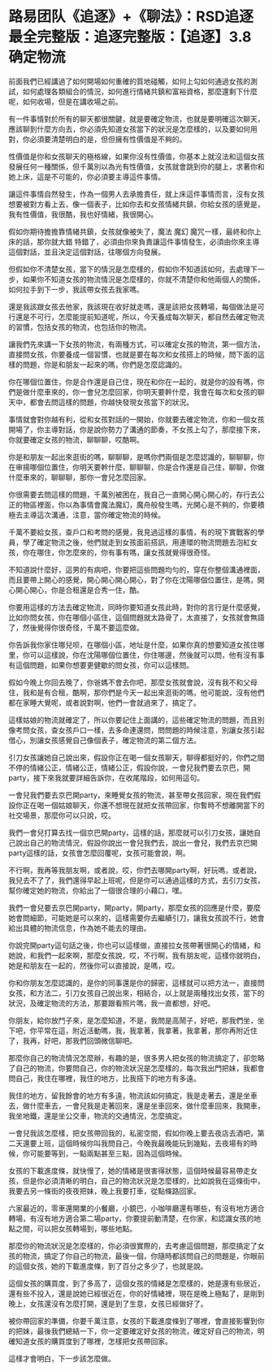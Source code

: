 # 路易团队《追逐》+《聊法》：RSD追逐最全完整版：追逐完整版：【追逐】3.8 确定物流

前面我們已經講過了如何開場如何重確的質地碰觸，如何上勾如何通過女孩的測試，如何處理各類組合的情況，如何進行情緒共鎮和富裕資格，那麼還剩下什麼呢，如何收場，但是在講收場之前。

有一件事情對於所有的聊天都很關鍵，就是要確定物流，也就是要明確這次聊天，應該聊到什麼方向去，你必須先知道女孩當下的狀況是怎麼樣的，以及要如何用對，你必須要清楚明白的是，但但擁有性價值是不夠的。

性價值是你和女孩聊天的極格線，如果你沒有性價值，你基本上就沒法和這個女孩發展任何一種關係，但千萬別以為光有性價值，女孩就會跳到你的腿上，求著你和她上床，這是不可能的，你必須要主導這件事情。

讓這件事情自然發生，作為一個男人去承擔責任，就上床這件事情而言，沒有女孩想要被對方看上去，像一個表子，比如你去和女孩情緒共鎮，你給女孩的感覺是，我有性價值，我很酷，我也好情緒，我很開心。

假如你期待擔擔靠情緒共鎮，女孩就像被失了，魔法 魔幻 魔咒一樣，最終和你上床的話，那你就大錯 特錯了，必須由你來負責讓這件事情發生，必須由你來主導這個對話，並且決定這個對話，往哪個方向發展。

但假如你不清楚女孩，當下的情況是怎麼樣的，假如你不知道該如何，去處理下一步，如果你不知道女孩的物流情況是怎麼樣的，你就不清楚你和他兩個人的關係，如何拉手到下一步，我該帶女孩去我家嗎。

還是我該跟女孩去他家，我該現在收好就走嗎，還是該把女孩轉場，每個做法是可行還是不可行，怎麼能提前知道呢，所以，今天養成每次聊天，都自然去確定物流的習慣，包括女孩的物流，也包括你的物流。

讓我們先來講一下女孩的物流，有兩種方式，可以確定女孩的物流，第一個方法，直接問女孩，你要養成一個習慣，也就是要在每次和女孩搭上的時候，問下面的這樣的問題，你是和朋友一起來的嗎，你們是怎麼認識的。

你在哪個位置住，你是合作還是自己住，現在和你在一起的，就是你的設有嗎，你們是做什麼車來的，你一會兒怎麼回家，你明天要幹什麼，我會在每次和女孩的聊天中，都會去問這樣的問題，你越快發現女孩當下的狀況。

事情就會對你越有利，從和女孩對話的一開始，你就要去確定物流，你和一個女孩開場了，你主導對話，你是說你勢力了溝通的節奏，不女孩上勾了，那麼接下來，你就要確定女孩的物流，聊聊聊，哎酷啊。

你是和朋友一起出來逛街的嗎，聊聊聊，是嗎你們兩個是怎麼認識的，聊聊聊，你在审揚哪個位置住，你明天要幹什麼，聊聊聊，你是合作還是自己住，聊聊，你做什麼車來的，聊聊聊，那你一會兒怎麼回家。

你很需要去問這樣的問題，千萬別被困在，我自己一直開心開心開心的，存行去公正的物區裡面，你以為事情會魔法魔幻，魔舟般發生嗎，光開心是不夠的，你要積極去主導這次溝通，注意，當你確定物流的時候。

千萬不要給女孩，查戶口和考問的感覺，我見過這樣的事情，有的現下實戰客的學員，學了確定物流之後，他們就走到女孩面前搭訊，用連環的物流問題去泡紅女孩，你在哪住，你怎麼來的，你有事有嗎，讓女孩就覺得很奇怪。

不知道說什麼好，這男的有病吧，你要把這些問題均勻的，穿在你整個溝通裡面，而且要帶上開心的感覺，開心開心開心開心，對了你在沈陽哪個位置住，是嗎，開心開心開心，你是合租還是合秀一住，酷。

你要用這樣的方法去確定物流，同時你要知道女孩此時，對你的言行是什麼感覺，比如你問女孩，你在哪個小區住，這個問題就太路骨了，太直接了，女孩就會無語了，然後覺得你很奇怪，千萬不要這麼做。

你告訴我你家住哪兒呗，在哪個小區，地址是什麼，如果你真的想要知道女孩住哪里，你可以這樣說，你在沈陽哪個位置住，你住哪邊，然後就可以問，他有沒有事有這個問題，如果你想要更健歇的問女孩，你可以這樣問。

假如今晚上你回去晚了，你爸媽不會去你吧，那麼女孩就會說，沒有我不和父母住，我和是有合租，酷啊，那你們是今天一起出來逛街的嗎，他可能說，沒有他們都在家睡大覺呢，或者說對啊，他們一會就過來了，搞定了。

這樣姑娘的物流就確定了，所以你要記住上面講的，這些確定物流的問題，而且別像考問女孩，查女孩戶口一樣，去多命連還問，問問題的時候注意，別讓女孩引起借心，別讓女孩感覺自己像個表子，確定物流的第二個方法。

引刀女孩讓她自己說出來，假設你正在喝一個女孩聊天，聊得都挺好的，你們之間不停的情緒公正，情緒公正，情緒公正，假設你說，一會兒我們要去京巴，開party，接下來我就要詳細告訴你，在收尾階段，如何用這句。

一會兒我們要去京巴開party，來睡覺女孩的物流，甚至帶女孩回家，現在我們假設你正在喝一個姑娘聊天，你還不想現在就把女孩帶回家，你暫時不想離開當下的社交場景，那麼你可以只說，哎。

我們一會兒打算去找一個京巴開party，這樣的話，那麼就可以引刀女孩，讓她自己說出自己的物流情況，假設你說出一會兒我們去，說出一會兒，我們去京巴開party這樣的話，女孩會怎麼回覆呢，女孩可能會說，啊。

不行啊，我再等我朋友啊，或者說，哎，你們去哪開party啊，好玩嗎，或者說，我兒去不了了，我們還得早起上班呢，但是你可以通過這樣的方式，去引刀女孩，幫你確定她的物流，你給出了一個很合理的小藉口，嘿。

我們一會兒要去京巴開party，開party，開party，那麼女孩的回應是什麼，要麼她會問細節，可能她是可以來的，這樣需要你去繼續引刀，讓我女孩說不行，她會給出具體的物流信息，作為她不能去的理由。

你說完開party這句話之後，你也可以這樣做，直接拉女孩帶著很開心的情緒，和她說，和我們一起來啊，那麼女孩說，哎，不行啊，我有朋友呢，這樣你就明白，她是和朋友在一起的，然後你可以直接說，是嗎，哎。

你和你朋友怎麼認識的，是你的同事還是你的歸密，這樣就可以把方法一，直接問女孩，和方法二，引刀女孩自己說出來，相結合，以上就是兩種找出女孩，當下的狀況，及確定物流的方法，那要跟看照片嗎，我一直都想，好吧。

你朋友，給你放鬥子來，是怎麼知道，不是，我問是高鬧子，好吧，那我們坐，坐下吧，你平常在這，附近活動嗎，我，我拿著，我拿著，我拿著，那你再附近住了，我再，好吧，那我們回頭微信聊吧。

那麼你自己的物流情況怎麼辦，有趣的是，很多男人把女孩的物流搞定了，卻忽略了自己的物流，你要問自己，你的物流狀況是怎麼樣的，每次我出門把妹，我都會問自己，我住在哪裡，我住的地方，比我搭下的地方有多遠。

我住的地方，留我餘會的地方有多遠，物流該如何搞定，我是走著去，還是坐車去，做什麼車去，一會兒我是走著回來，還是坐車回來，做什麼車回來，我開車，我坐地鐵，還是坐公交車，物流的交通情況，怎麼搞定。

一會兒我該怎麼樣，把女孩帶回我的，私密空間，假如你晚上要去夜店去酒吧，第二天還要上班，這個時候你叫我問自己，今晚我最晚能玩到幾點，去夜場有的時候，你可能要等到，一點兩點甚至三點，因為這個時候。

女孩的下載進度條，就快慢了，她的情緒是很害得狀態，這個時候最容易帶走女孩，但是你必須清晰的明白，自己的物流狀況是怎麼樣的，比如說我在這條街中，我要去另一條街的夜夜把妹，晚上我要打車，從點條路回家。

六家最近的，零車還開業的小餐廳，小鏡巴，小咖啡廳還有哪些，有沒有地方適合轉場，有沒有地方適合第二場party，你要提前動清楚，在你家，和認識女孩的地點之間，可以把女孩轉場到，哪些地點。

那麼你的物流狀況是怎麼樣的，你必須很實際的，去考慮這個問題，那麼搞定了女孩的物流，搞定了你自己的物流，最後一個，你隨時都該問自己的問題是，你眼前的這個女孩，她的下載進度條，到了百分之多少了，也就是說。

這個女孩的購買度，到了多高了，這個女孩的情緒是怎麼樣的，她是還有些居近，還有些不投入，還是說她已經很近在，你的好情緒裡，現在是晚上極點了，是剛到晚上，女孩還沒有怎麼打開，還是到了生意，女孩已經做好了。

被你帶回家的準備，你要千萬注意，女孩的下載進度條到了哪裡，會直接影響到你的把妹，最後我們總結一下，你一定要確定好女孩的物流，確定好自己的物流，明確知道女孩的購買度到了哪裡，怎樣把女孩帶回家。

這樣才會明白，下一步該怎麼做。